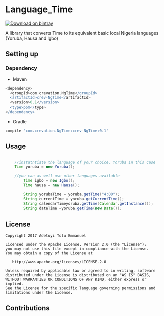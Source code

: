 # Language_Time
[ ![Download on bintray](https://api.bintray.com/packages/adetuyitolu/maven/crev-NgTime/images/download.svg) ](https://bintray.com/adetuyitolu/maven/crev-NgTime/_latestVersion)

A library that converts Time to its equivalent basic local Nigeria languages (Yoruba, Hausa and Igbo)

## Setting up

### Dependency

*  Maven
```groovy
<dependency>
  <groupId>com.crevation.NgTime</groupId>
  <artifactId>crev-NgTime</artifactId>
  <version>0.1</version>
  <type>pom</type>
</dependency>
```

*  Gradle
```groovy
compile 'com.crevation.NgTime:crev-NgTime:0.1'
```

## Usage

```java

	//instatntiate the language of your choice, Yoruba in this case
 	Time yoruba = new Yoruba();

	//you can as well use other languages available
        Time igbo = new Igbo();
        Time hausa = new Hausa();

        String yorubaTime = yoruba.getTime("4:00");
        String currentTime = yoruba.getCurrentTime();
        String calendarTimeyoruba.getTime(Calendar.getInstance());
        String dateTime =yoruba.getTime(new Date());   
```

## License

    Copyright 2017 Adetuyi Tolu Emmanuel

    Licensed under the Apache License, Version 2.0 (the "License");
    you may not use this file except in compliance with the License.
    You may obtain a copy of the License at

       http://www.apache.org/licenses/LICENSE-2.0

    Unless required by applicable law or agreed to in writing, software
    distributed under the License is distributed on an "AS IS" BASIS,
    WITHOUT WARRANTIES OR CONDITIONS OF ANY KIND, either express or implied.
    See the License for the specific language governing permissions and
    limitations under the License.

## Contributions

